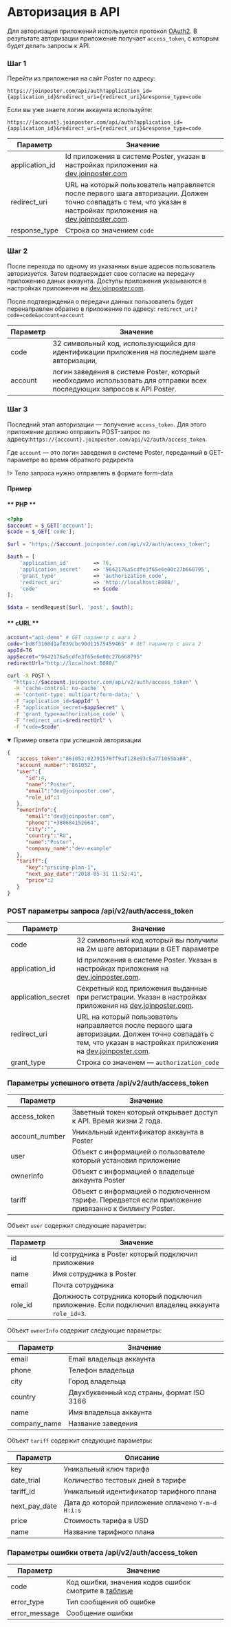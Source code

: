 # Авторизация в API

Для авторизация приложений используется протокол [OAuth2](https://www.digitalocean.com/community/tutorials/an-introduction-to-oauth-2). 
В результате авторизации приложение получает `access_token`, с которым будет делать запросы к API.

### Шаг 1

Перейти из приложения на сайт Poster по адресу:

`https://joinposter.com/api/auth?application_id={application_id}&redirect_uri={redirect_uri}&response_type=code`

Если вы уже знаете логин аккаунта используйте:   

`https://{account}.joinposter.com/api/auth?application_id={application_id}&redirect_uri={redirect_uri}&response_type=code`


Параметр | Значение
-------- | --------
application_id | Id приложения в системе Poster, указан в настройках приложения на [dev.joinposter.com](https://dev.joinposter.com/login)
redirect_uri | URL на который пользователь направляется после первого шага авторизации. Должен точно совпадать с тем, что указан в настройках приложения на [dev.joinposter.com](https://dev.joinposter.com/login).
response_type | Строка со значением `code`


### Шаг 2

После перехода по одному из указанных выше адресов пользователь авторизуется. 
Затем подтверждает свое согласие на передачу приложению даных аккаунта. 
Доступы приложения указываются в настройках приложения на [dev.joinposter.com](https://dev.joinposter.com/login). 

После подтверждения о передачи данных пользователь будет перенаправлен обратно в приложение по адресу:
`redirect_uri?code=code&account=account`

Параметр | Значение
-------- | -------- 
code | 32 символьный код, использующийся для идентификации приложения на последнем шаге авторизации,
account | логин заведения в системе Poster, который необходимо использовать для отправки всех последующих запросов к API Poster.

### Шаг 3

Последний этап авторизации — получение `access_token`. 
Для этого приложение должно отправить POST-запрос по адресу:`https://{account}.joinposter.com/api/v2/auth/access_token`.

Где `account` — это логин заведения в системе Poster, переданный в GET-параметре во время обратного редиректа

!> Тело запроса нужно отправлять в формате form-data


#### Пример

<!-- tabs:start -->

#### ** PHP **

```php
<?php
$account = $_GET['account'];
$code = $_GET['code'];

$url = "https://$account.joinposter.com/api/v2/auth/access_token"; 

$auth = [
    'application_id'        => 76,
    'application_secret'    => '9642176a5cdfe3f65e6e00c27b668795',
    'grant_type'            => 'authorization_code',
    'redirect_uri'          => 'http://localhost:8080/',
    'code'                  => $code
];

$data = sendRequest($url, 'post', $auth);
```

#### ** cURL **

```bash
account="api-demo" # GET параметр с шага 2
code="bd8f3168d1af839cbc90d11575459465" # GET параметр с шага 2
appId=76
appSecret="9642176a5cdfe3f65e6e00c27b668795"
redirectUrl="http://localhost:8080/"

curl -X POST \
  "https://$account.joinposter.com/api/v2/auth/access_token" \
  -H 'cache-control: no-cache' \
  -H 'content-type: multipart/form-data;' \
  -F "application_id=$appId" \
  -F "application_secret=$appSecret" \
  -F 'grant_type=authorization_code' \
  -F "redirect_uri=$redirectUrl" \
  -F "code=$code"
```

<!-- tabs:end -->

<details open>
<summary>Пример ответа при успешной авторизации</summary>

```json
{
   "access_token":"861052:02391570ff9af128e93c5a771055ba88",
   "account_number":"861052",
   "user":{
      "id":4,
      "name":"Poster",
      "email":"dev@joinposter.com",
      "role_id":3
   },
   "ownerInfo":{
      "email":"dev@joinposter.com",
      "phone":"+380684152664",
      "city":"",
      "country":"RU",
      "name":"Poster",
      "company_name":"dev-example"
   },
   "tariff":{
      "key":"pricing-plan-1",
      "next_pay_date":"2018-05-31 11:52:41",
      "price":2
   }
}
```

</details>

### POST параметры запроса /api/v2/auth/access_token

Параметр | Значение
-------- | -------- 
code | 32 символьный код который вы получили на 2м шаге авторизации в GET параметре
application_id | Id приложения в системе Poster. Указан в настройках приложения на [dev.joinposter.com](/login).
application_secret | Секретный код приложения выданные при регистрации. Указан в настройках приложения на [dev.joinposter.com](/login).
redirect_uri | URL на который пользователь направляется после первого шага авторизации. Должен точно совпадать с тем, что указан в настройках приложения на [dev.joinposter.com](/login).
grant_type | Строка со значенем — `authorization_code`

### Параметры успешного ответа /api/v2/auth/access_token

Параметр | Значение
-------- | -------- 
access_token | Заветный токен который открывает доступ к API. Время жизни 2 года.
account_number | Уникальный идентификатор аккаунта в Poster
user | Объект с информацией о пользователе который установил приложение
ownerInfo | Объект с информацией о владельце аккаунта Poster
tariff | Объект с информацией о подключенном тарифе. Передается если приложение привязанно к биллингу Poster.

Объект `user` содержит следующие параметры: 

Параметр | Значение
-------- | -------- 
id | Id сотрудника в Poster который подключил приложение
name | Имя сотрудника в Poster
email | Почта сотрудника
role_id | Должность сотрудника который подключил приложение. Если подключил владелец аккаунта `role_id=3`.

Объект `ownerInfo` содержит следующие параметры: 

Параметр | Значение
-------- | -------- 
email | Email владельца аккаунта 
phone | Телефон владельца
city | Город владельца
country | Двухбуквенный код страны, формат ISO 3166
name | Имя владельца аккаунта
company_name | Название заведения

Объект `tariff` содержит следующие параметры: 

Параметр | Описание
-------- | -------- 
key | Уникальный ключ тарифа
date_trial | Количество тестовых дней в тарифе
tariff_id | Уникальный идентификатор тарифного плана
next_pay_date | Дата до которой приложение оплачено `Y-m-d H:i:s`
price | Стоимость тарифа в USD
name | Название тарифного плана


### Параметры ошибки ответа /api/v2/auth/access_token

Параметр | Значение
-------- | -------- 
code | Код ошибки, значения кодов ошибок смотрите в [таблице](/docs/v3/web/errors) 
error_type | Тип сообщения об ошибке
error_message | Сообщение ошибки
